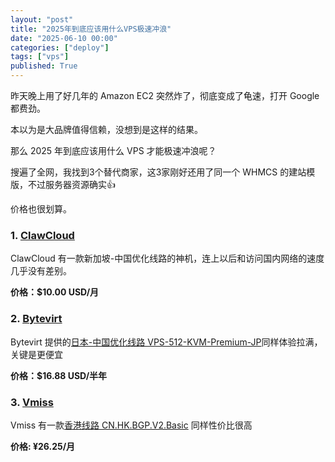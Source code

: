 ```yaml
---
layout: "post"
title: "2025年到底应该用什么VPS极速冲浪"
date: "2025-06-10 00:00"
categories: ["deploy"]
tags: ["vps"]
published: True
---
```


昨天晚上用了好几年的 Amazon EC2 突然炸了，彻底变成了龟速，打开 Google 都费劲。

本以为是大品牌值得信赖，没想到是这样的结果。

那么 2025 年到底应该用什么 VPS 才能极速冲浪呢？

<!--more-->

搜遍了全网，我找到3个替代商家，这3家刚好还用了同一个 WHMCS 的建站模版，不过服务器资源确实👍

价格也很划算。

### 1. [ClawCloud](https://claw.cloud/store/china-optimized)

ClawCloud 有一款新加坡-中国优化线路的神机，连上以后和访问国内网络的速度几乎没有差别。

**价格：$10.00 USD/月**

### 2. [Bytevirt](https://bytevirt.com/aff.php?aff=959)

Bytevirt 提供的[日本-中国优化线路 VPS-512-KVM-Premium-JP](https://bytevirt.com/store/tokyo-china-optimized?aff=959)同样体验拉满，关键是更便宜

**价格：$16.88 USD/半年**

### 3. [Vmiss](https://app.vmiss.com/aff.php?aff=3137)

Vmiss 有一款[香港线路 CN.HK.BGP.V2.Basic](https://app.vmiss.com/store/cn-hk-bgp-v2?aff=3137) 同样性价比很高

**价格: ¥26.25/月**

